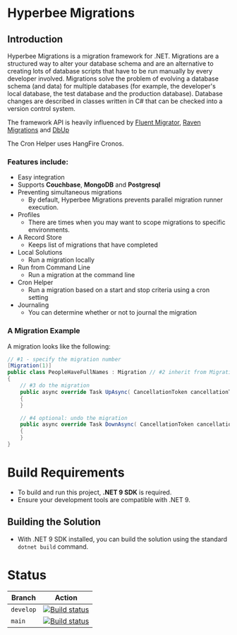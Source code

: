 # Hyperbee Migrations

## Introduction

Hyperbee Migrations is a migration framework for .NET. Migrations are a structured way to alter your database
schema and are an alternative to creating lots of database scripts that have to be run manually by every
developer involved. Migrations solve the problem of evolving a database schema (and data) for multiple databases
(for example, the developer's local database, the test database and the production database). Database changes
are described in classes written in C# that can be checked into a version control system.

The framework API is heavily influenced by [Fluent Migrator](https://github.com/schambers/fluentmigrator), [Raven Migrations](https://github.com/migrating-ravens/RavenMigrations) and [DbUp](https://github.com/DbUp/DbUp)

The Cron Helper uses HangFire Cronos.

### Features include:

* Easy integration
* Supports **Couchbase**, **MongoDB** and **Postgresql**
* Preventing simultaneous migrations
    * By default, Hyperbee Migrations prevents parallel migration runner execution.
* Profiles 
    * There are times when you may want to scope migrations to specific environments.
* A Record Store
    * Keeps list of migrations that have completed
* Local Solutions
    * Run a migration locally
* Run from Command Line
    * Run a migration at the command line
* Cron Helper
    * Run a migration based on a start and stop criteria using a cron setting
* Journaling
    * You can determine whether or not to journal the migration

### A Migration Example

A migration looks like the following:

```c#
// #1 - specify the migration number
[Migration(1)]
public class PeopleHaveFullNames : Migration // #2 inherit from Migration
{
    // #3 do the migration
    public async override Task UpAsync( CancellationToken cancellationToken = default )
    {
    }

    // #4 optional: undo the migration
    public async override Task DownAsync( CancellationToken cancellationToken = default )
    {
    }
}

```

# Build Requirements

* To build and run this project, **.NET 9 SDK** is required.
* Ensure your development tools are compatible with .NET 9.

## Building the Solution

* With .NET 9 SDK installed, you can build the solution using the standard `dotnet build` command.


# Status

| Branch     | Action                                                                                                                                                                                                                      |
|------------|-----------------------------------------------------------------------------------------------------------------------------------------------------------------------------------------------------------------------------|
| `develop`  | [![Build status](https://github.com/Stillpoint-Software/hyperbee.migrations/actions/workflows/publish.yml/badge.svg?branch=develop)](https://github.com/Stillpoint-Software/hyperbee.migration/actions/workflows/publish.yml)  |
| `main`     | [![Build status](https://github.com/Stillpoint-Software/hyperbee.migrations/actions/workflows/publish.yml/badge.svg)](https://github.com/Stillpoint-Software/hyperbee.migration/actions/workflows/publish.yml)                 |


